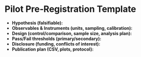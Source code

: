 # Pilot Pre‑Registration Template
- **Hypothesis (falsifiable):** 
- **Observables & Instruments (units, sampling, calibration):** 
- **Design (control/comparison, sample size, analysis plan):** 
- **Pass/Fail thresholds (primary/secondary):** 
- **Disclosure (funding, conflicts of interest):** 
- **Publication plan (CSV, plots, protocol):** 
